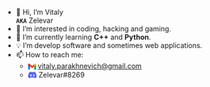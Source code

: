 - 👋 Hi, I’m Vitaly <br/> **` AKA `** Zelevar
- 👀 I’m interested in coding, hacking and gaming.
- 🌱 I’m currently learning **C++** and **Python**.
- 💡 Iʼm develop software and sometimes web applications. 
- 📫 How to reach me:
  - <img align="center" width="16px" height="16px" src="gmail.png" alt="Gmail"> vitaly.parakhnevich@gmail.com
  - <img align="center" width="17.75px" height="20px" src="discord.png" alt="Discord"> Zelevar#8269
